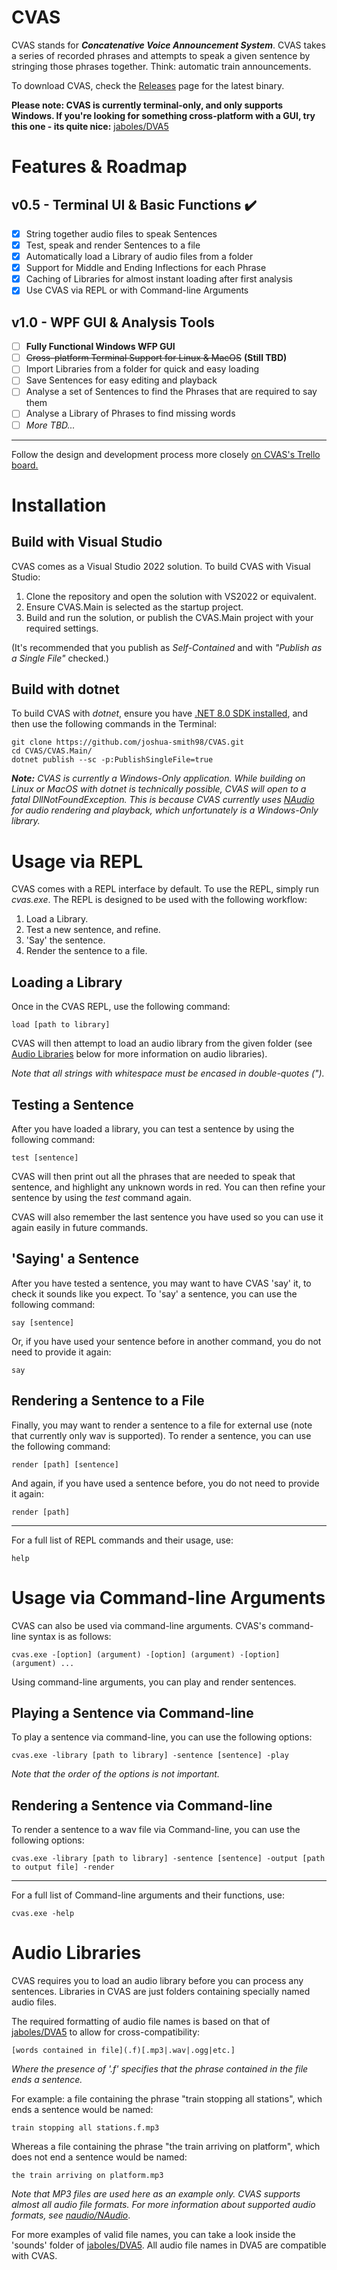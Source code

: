 

# CVAS

CVAS stands for ***Concatenative Voice Announcement System***. CVAS takes a series of recorded phrases and attempts to speak a given sentence by stringing those phrases together. Think: automatic train announcements.

To download CVAS, check the [Releases](https://github.com/joshua-smith98/CVAS/releases) page for the latest binary.

**Please note: CVAS is currently terminal-only, and only supports Windows.
If you're looking for something cross-platform with a GUI, try this one - its quite nice:** [jaboles/DVA5](https://github.com/jaboles/DVA5)

# Features & Roadmap
## v0.5 - Terminal UI & Basic Functions ✔️
 - [x] String together audio files to speak Sentences
 - [x] Test, speak and render Sentences to a file
 - [x] Automatically load a Library of audio files from a folder
 - [x] Support for Middle and Ending Inflections for each Phrase
 - [x] Caching of Libraries for almost instant loading after first analysis
 - [x] Use CVAS via REPL or with Command-line Arguments

## v1.0 - WPF GUI & Analysis Tools
 - [ ] **Fully Functional Windows WFP GUI**
 - [ ] ~~Cross-platform Terminal Support for Linux & MacOS~~ **(Still TBD)**
 - [ ] Import Libraries from a folder for quick and easy loading
 - [ ] Save Sentences for easy editing and playback
 - [ ] Analyse a set of Sentences to find the Phrases that are required to say them
 - [ ] Analyse a Library of Phrases to find missing words
 - [ ] *More TBD...*

***
Follow the design and development process more closely [on CVAS's Trello board.](https://trello.com/b/Z1Bclmuy/cvas)

# Installation

## Build with Visual Studio
CVAS comes as a Visual Studio 2022 solution. To build CVAS with Visual Studio:
 1. Clone the repository and open the solution with VS2022 or equivalent.
 2. Ensure CVAS.Main is selected as the startup project.
 3. Build and run the solution, or publish the CVAS.Main project with your required settings.

(It's recommended that you publish as *Self-Contained* and with *"Publish as a Single File"* checked.)

## Build with dotnet
To build CVAS with *dotnet*, ensure you have [.NET 8.0 SDK installed](https://dotnet.microsoft.com/en-us/download), and then use the following commands in the Terminal:

    git clone https://github.com/joshua-smith98/CVAS.git
    cd CVAS/CVAS.Main/
    dotnet publish --sc -p:PublishSingleFile=true

***Note:** CVAS is currently a Windows-Only application. While building on Linux or MacOS with dotnet is technically possible, CVAS will open to a fatal DllNotFoundException. This is because CVAS currently uses [NAudio](https://github.com/naudio/NAudio) for audio rendering and playback, which unfortunately is a Windows-Only library.*

# Usage via REPL
CVAS comes with a REPL interface by default. To use the REPL, simply run *cvas.exe*.
The REPL is designed to be used with the following workflow:

 1. Load a Library.
 2. Test a new sentence, and refine.
 3. 'Say' the sentence.
 4. Render the sentence to a file.

## Loading a Library
Once in the CVAS REPL, use the following command:

    load [path to library]
CVAS will then attempt to load an audio library from the given folder (see [Audio Libraries](https://github.com/joshua-smith98/CVAS/tree/main?tab=readme-ov-file#audio-libraries) below for more information on audio libraries).

*Note that all strings with whitespace must be encased in double-quotes (").*

## Testing a Sentence
After you have loaded a library, you can test a sentence by using the following command:

    test [sentence]
CVAS will then print out all the phrases that are needed to speak that sentence, and highlight any unknown words in red. You can then refine your sentence by using the *test* command again.

CVAS will also remember the last sentence you have used so you can use it again easily in future commands.

## 'Saying' a Sentence
After you have tested a sentence, you may want to have CVAS 'say' it, to check it sounds like you expect. To 'say' a sentence, you can use the following command:

    say [sentence]
Or, if you have used your sentence before in another command, you do not need to provide it again:

    say
## Rendering a Sentence to a File
Finally, you may want to render a sentence to a file for external use (note that currently only wav is supported). To render a sentence, you can use the following command:

    render [path] [sentence]
And again, if you have used a sentence before, you do not need to provide it again:

    render [path]
***
For a full list of REPL commands and their usage, use:

    help

# Usage via Command-line Arguments
CVAS can also be used via command-line arguments. CVAS's command-line syntax is as follows:

    cvas.exe -[option] (argument) -[option] (argument) -[option] (argument) ...
Using command-line arguments, you can play and render sentences.

## Playing a Sentence via Command-line
To play a sentence via command-line, you can use the following options:

    cvas.exe -library [path to library] -sentence [sentence] -play
*Note that the order of the options is not important.*

## Rendering a Sentence via Command-line
To render a sentence to a wav file via Command-line, you can use the following options:

    cvas.exe -library [path to library] -sentence [sentence] -output [path to output file] -render
***
For a full list of Command-line arguments and their functions, use:

    cvas.exe -help

# Audio Libraries
CVAS requires you to load an audio library before you can process any sentences. Libraries in CVAS are just folders containing specially named audio files.

The required formatting of audio file names is based on that of [jaboles/DVA5](https://github.com/jaboles/DVA5) to allow for cross-compatibility:

    [words contained in file](.f)[.mp3|.wav|.ogg|etc.]
*Where the presence of '.f' specifies that the phrase contained in the file ends a sentence.*

For example: a file containing the phrase "train stopping all stations", which ends a sentence would be named:

    train stopping all stations.f.mp3
Whereas a file containing the phrase "the train arriving on platform", which does not end a sentence would be named:

    the train arriving on platform.mp3
*Note that MP3 files are used here as an example only. CVAS supports almost all audio file formats. For more information about supported audio formats, see [naudio/NAudio](https://github.com/naudio/NAudio)*.

For more examples of valid file names, you can take a look inside the 'sounds' folder of [jaboles/DVA5](https://github.com/jaboles/DVA5). All audio file names in DVA5 are compatible with CVAS.
